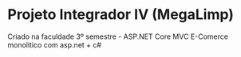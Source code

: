 # Projeto Integrador IV (MegaLimp)
Criado na faculdade 3º semestre - ASP.NET Core MVC 
E-Comerce monolitico com asp.net + c#
